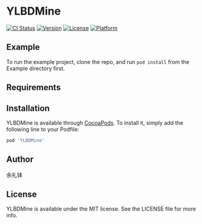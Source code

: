 # YLBDMine

[![CI Status](https://img.shields.io/travis/余礼钵/YLBDMine.svg?style=flat)](https://travis-ci.org/余礼钵/YLBDMine)
[![Version](https://img.shields.io/cocoapods/v/YLBDMine.svg?style=flat)](https://cocoapods.org/pods/YLBDMine)
[![License](https://img.shields.io/cocoapods/l/YLBDMine.svg?style=flat)](https://cocoapods.org/pods/YLBDMine)
[![Platform](https://img.shields.io/cocoapods/p/YLBDMine.svg?style=flat)](https://cocoapods.org/pods/YLBDMine)

## Example

To run the example project, clone the repo, and run `pod install` from the Example directory first.

## Requirements

## Installation

YLBDMine is available through [CocoaPods](https://cocoapods.org). To install
it, simply add the following line to your Podfile:

```ruby
pod 'YLBDMine'
```

## Author

余礼钵

## License

YLBDMine is available under the MIT license. See the LICENSE file for more info.
